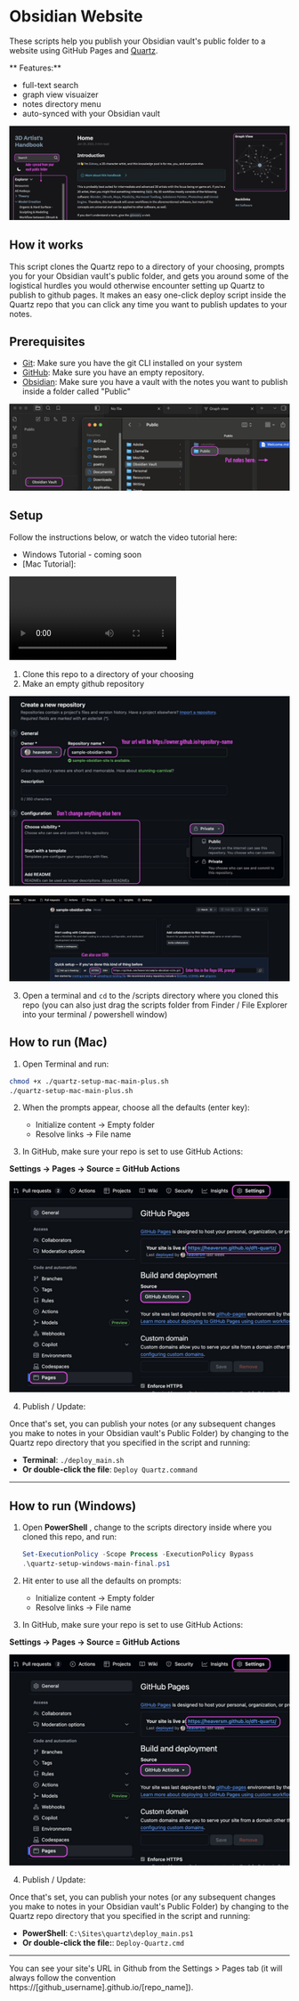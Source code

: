 # Obsidian Website

These scripts help you publish your Obsidian vault's public folder to a website using GitHub Pages and [Quartz](https://quartz.jzhao.xyz/). 

** Features:**

- full-text search
- graph view visuaizer
- notes directory menu
- auto-synced with your Obsidian vault

![Website Features](./img/features.jpg)

## How it works

This script clones the Quartz repo to a directory of your choosing, prompts you for your Obsidian vault's public folder, and gets you around some of the logistical hurdles you would otherwise encounter setting up Quartz to publish to github pages. It makes an easy one-click deploy script inside the Quartz repo that you can click any time you want to publish updates to your notes. 

## Prerequisites

- [Git](https://git-scm.com/): Make sure you have the git CLI installed on your system
- [GitHub](https://github.com/): Make sure you have an empty repository. 
- [Obsidian](https://obsidian.md/): Make sure you have a vault with the notes you want to publish inside a folder called "Public"

![Obsidian Public Vault](./img/obsidian-vault.jpg)

## Setup

Follow the instructions below, or watch the video tutorial here: 

- Windows Tutorial - coming soon
- [Mac Tutorial]:

<video src="./img/howto-mac.mp4" controls></video>

1. Clone this repo to a directory of your choosing
2. Make an empty github repository

![Create New GitHub Repository](./img/new-repo.jpg)

![Your Repo URL](./img/after-create.jpg)


3. Open a terminal and `cd` to the /scripts directory where you cloned this repo (you can also just drag the scripts folder from Finder / File Explorer into your terminal / powershell window)

## How to run (Mac)

1. Open Terminal and run:

``` bash
chmod +x ./quartz-setup-mac-main-plus.sh
./quartz-setup-mac-main-plus.sh
```

2. When the prompts appear, choose all the defaults (enter key):

   -   Initialize content → Empty folder
   -   Resolve links → File name

3. In GitHub, make sure your repo is set to use GitHub Actions:
   
**Settings → Pages → Source = GitHub Actions**

![GitHub Pages Setup](./img/github-setup.jpg)

4. Publish / Update:

Once that's set, you can publish your notes (or any subsequent changes you make to notes in your Obsidian vault's Public Folder) by changing to the Quartz repo directory that you specified in the script and running:

- **Terminal**: `./deploy_main.sh`
- **Or double-click the file**: `Deploy Quartz.command`

---


## How to run (Windows)

1. Open **PowerShell** , change to the scripts directory inside where you cloned this repo, and run:

   ``` powershell
   Set-ExecutionPolicy -Scope Process -ExecutionPolicy Bypass
   .\quartz-setup-windows-main-final.ps1
   ```

2. Hit enter to use all the defaults on prompts:

   -   Initialize content → Empty folder
   -   Resolve links → File name

3. In GitHub, make sure your repo is set to use GitHub Actions:
   
**Settings → Pages → Source = GitHub Actions**

![GitHub Pages Setup](./img/github-setup.jpg)

4. Publish / Update:

Once that's set, you can publish your notes (or any subsequent changes you make to notes in your Obsidian vault's Public Folder) by changing to the Quartz repo directory that you specified in the script and running:

- **PowerShell**: `C:\Sites\quartz\deploy_main.ps1`
- **Or double-click the file:**: `Deploy-Quartz.cmd`

---

You can see your site's URL in Github from the Settings > Pages tab (it will always follow the convention https://[github_username].github.io/[repo_name]).